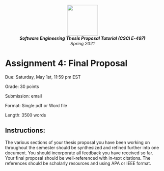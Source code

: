 <p align="center">
  <img width="100" height="100" src="https://upload.wikimedia.org/wikipedia/en/8/89/ExtensionFlag.png">
   <br/>
  <em><b>Software Engineering Thesis Proposal Tutorial (CSCI E-497)</b></em>
      <br/>
  <em>Spring 2021</em>
</p>




# Assignment 4:  Final Proposal


Due: Saturday, May 1st, 11:59 pm EST

Grade: 30 points

Submission: email 

Format: Single pdf or Word file

Length: 3500 words



## Instructions: 

The various sections of your thesis proposal you have been working on throughout the semester should be synthesized and refined further into one document.  You should incorporate all feedback you have received so far.  Your final proposal should be well-referenced with in-text citations.  The references should be scholarly resources and using APA or IEEE format.







